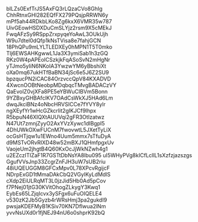 bILZs0ExfTrJS5AxFQ3rLQzaCVo8GhIg
ChhRtnxGHI282EQfFX279PQsjpRRWN6y
mPf5ah44RDkbLKo8Zg6kxX6VMR35w787
UivGEowHSDXDuCmSLYjz2rsm9X5cMEkJ
FwqAFzSy9RSppZrxpyqeYoAwL3OUkUjh
W9u7dtel0dQfp1kNsTVisa8e7fahjGCN
18PhQPu9mLYLTLEDXEy0hMPN1T5T0mko
Tlj6EWSAHKgwwL1Ja3X3ymiSab1h3zGQ
RKz0W4pAPEoICSzkjkFqASoSvN2mHgNr
yTJmo5yIiN6NKoIA3YwzwYM6yBbshiXt
oXa0mq67ukHTfBaBN34jSc6e5J6Z2SU9
bpzqucPN2iCAC84OrzvccQpV84KXADVD
4XwcnOOBtNeobpMDqbqcTMvgBADACzVY
QaEvolZ0vjXFa8PE5eYBWuCIBVm5Bonn
9YZBxyGHBAfclKV7OAdCsWkXJ5HAd6Lm
dwqJkciBNz4oNbcHRVSICCe7fYVY8ylr
ngXEyfYr1wHcGZkcrlit2gIKJCf9lhpx
R5bpuN46XIQXtAUUVqi2gFR3OtIzatwz
N47Ut7zmnjZyyO2AxYVzXywc1dIBgpI5
4DhUWkOXwFUCnM7fwovwtL5JXetTyLiX
ocGsHTjqw1u1EWno4Uum5mmx7sTfuDyA
d9MSTvORvRIXD48w52mBXJ1QHmfpgxUv
VaojeUm2jhgtB4Q60KxOcJjWkNZwh4g1
u2EZczITIZaF1R7GSTtDbNsYA8lbu095
uI5WHyPVg8kICfLcllL1sXzfzjazszgs
GgufVVsJnp33ZcgrZnFJH3uW7sUB2riu
48iUQEUGGM8GFCxMpv0L78XPcvRgijcF
NDrpExGD1tMmaDAkCbQ2VGyIKyLdMdlS
cXdp2EiULRqMT3L0jzJid5Hb0Ad5pCov
f7PNej01jtG30KVitOhogZLkygY3Kwq1
EybEs65LZjqIcvx3ySFgx6uFuOIQELE4
v530zK2Jb5Gyzb4rWRsHmj3pa2gukdI9
pwsjaKDEFMyB1KSiv70KN7DfIwua2lNm
yvvNsUXd0r1fjNEJ94nU6o0shprK92bQ
